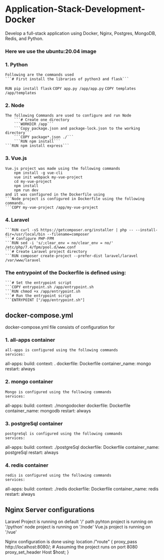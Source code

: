 # Application-Stack-Development-Docker
Develop a full-stack application using Docker, Nginx, Postgres, MongoDB, Redis, and Python.

### Here we use the ubuntu:20.04 image

### 1. Python
	Following are the commands used
	```# First install the libraries of python3 and flask```
  ```RUN pip install flask```
	```COPY app.py /app/app.py```
	```COPY templates /app/templates```
	

### 2. Node
 	The following Commands are used to configure and run Node
 		```# Create one directory 
		```WORKDIR /app```
 		```Copy package.json and package-lock.json to the working directory```
		```COPY package*.json ./```
		```RUN npm install```
    ```RUN npm install express```

### 3. Vue.js
	Vue.js project was made using the following commands
		npm install -g vue-cli
		vue init webpack my-vue-project
		cd my-vue-project
		npm install
		npm run dev
	and it was configured in the Dockerfile using
	```Node project is configured in Dockerfile using the following commands.
	```COPY my-vue-project /app/my-vue-project
### 4. Laravel
	```RUN curl -sS https://getcomposer.org/installer | php -- --install-dir=/usr/local/bin --filename=composer
	```# Configure PHP-FPM
	```RUN sed -i 's/;clear_env = no/clear_env = no/' /etc/php/7.4/fpm/pool.d/www.conf
	```# Create Laravel project directory
	```RUN composer create-project --prefer-dist laravel/laravel /var/www/laravel
	
### The entrypoint of the Dockerfile is defined using: 
	```# Set the entrypoint script
	```COPY entrypoint.sh /app/entrypoint.sh
	```RUN chmod +x /app/entrypoint.sh
	```# Run the entrypoint script
	```ENTRYPOINT ["/app/entrypoint.sh"]
	
	
## docker-compose.yml

docker-compose.yml file consists of configuration for
### 1. all-apps container
	all-apps is configured using the following commands
	services:
  all-apps:
    build:
      context: .
      dockerfile: Dockerfile
    container_name: mongo
    restart: always
### 2. mongo container
	Mongo is configured using the following commands
	services:
  all-apps:
    build:
      context: ./mongodocker
      dockerfile: Dockerfile
    container_name: mongodb
    restart: always
### 3. postgreSql container
	postgreSql is configured using the following commands
	services:
  all-apps:
    build:
      context: ./postgreSql
      dockerfile: Dockerfile
    container_name: postgreSql
    restart: always
### 4. redis container
	redis is configured using the following commands
	services:
  all-apps:
    build:
      context: ./redis
      dockerfile: Dockerfile
    container_name: redis
    restart: always

## Nginx Server configurations
Laravel Project is running on default '/' path
pyhton project is running on '/python'
node project is running on '/node'
Vue.js project is running on '/vue'

Nginx configuration is done using:
		location /"route" {
			proxy_pass http://localhost:8080/;  # Assuming the project runs on port 8080
			proxy_set_header Host $host;
		    }

